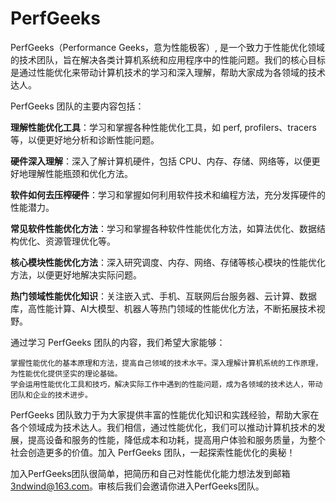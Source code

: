 # PerfGeeks

PerfGeeks（Performance Geeks，意为性能极客）, 是一个致力于性能优化领域的技术团队，旨在解决各类计算机系统和应用程序中的性能问题。我们的核心目标是通过性能优化来带动计算机技术的学习和深入理解，帮助大家成为各领域的技术达人。

PerfGeeks 团队的主要内容包括：

**理解性能优化工具**：学习和掌握各种性能优化工具，如 perf, profilers、tracers 等，以便更好地分析和诊断性能问题。

**硬件深入理解**：深入了解计算机硬件，包括 CPU、内存、存储、网络等，以便更好地理解性能瓶颈和优化方法。

**软件如何去压榨硬件**：学习和掌握如何利用软件技术和编程方法，充分发挥硬件的性能潜力。

**常见软件性能优化方法**：学习和掌握各种软件性能优化方法，如算法优化、数据结构优化、资源管理优化等。

**核心模块性能优化方法**：深入研究调度、内存、网络、存储等核心模块的性能优化方法，以便更好地解决实际问题。

**热门领域性能优化知识**：关注嵌入式、手机、互联网后台服务器、云计算、数据库，高性能计算、AI大模型、机器人等热门领域的性能优化方法，不断拓展技术视野。



通过学习 PerfGeeks 团队的内容，我们希望大家能够：

    掌握性能优化的基本原理和方法，提高自己领域的技术水平。深入理解计算机系统的工作原理，为性能优化提供坚实的理论基础。
    学会运用性能优化工具和技巧，解决实际工作中遇到的性能问题，成为各领域的技术达人，带动团队和企业的技术进步。

PerfGeeks 团队致力于为大家提供丰富的性能优化知识和实践经验，帮助大家在各个领域成为技术达人。我们相信，通过性能优化，我们可以推动计算机技术的发展，提高设备和服务的性能，降低成本和功耗，提高用户体验和服务质量，为整个社会创造更多的价值。加入 PerfGeeks 团队，一起探索性能优化的奥秘！

加入PerfGeeks团队很简单，把简历和自己对性能优化能力想法发到邮箱 3ndwind@163.com。审核后我们会邀请你进入PerfGeeks团队。
